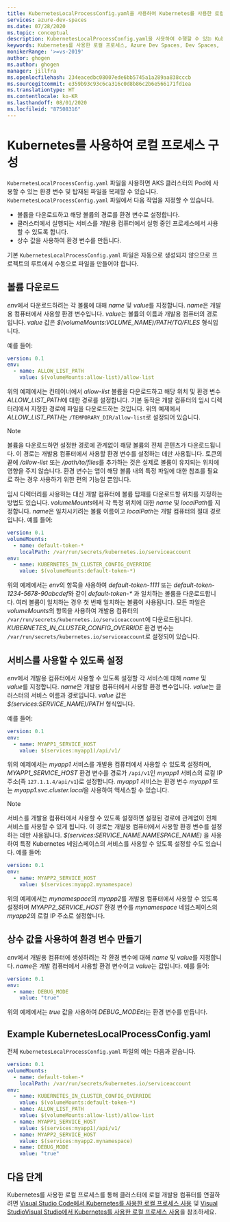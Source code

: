 ```yaml
---
title: KubernetesLocalProcessConfig.yaml을 사용하여 Kubernetes를 사용한 로컬 프로세스 추가 구성
services: azure-dev-spaces
ms.date: 07/28/2020
ms.topic: conceptual
description: KubernetesLocalProcessConfig.yaml을 사용하여 수행할 수 있는 Kubernetes를 사용한 로컬 프로세스에 대한 추가 구성 옵션을 설명합니다.
keywords: Kubernetes를 사용한 로컬 프로세스, Azure Dev Spaces, Dev Spaces, Docker, Kubernetes, Azure, AKS, Azure Kubernetes Service, 컨테이너
monikerRange: '>=vs-2019'
author: ghogen
ms.author: ghogen
manager: jillfra
ms.openlocfilehash: 234eacedbc08007ede6bb5745a1a289aa838cccb
ms.sourcegitcommit: e359b93c93c6ca316c0d8b86c2b6e566171fd1ea
ms.translationtype: HT
ms.contentlocale: ko-KR
ms.lasthandoff: 08/01/2020
ms.locfileid: "87508316"
---
```

# <a name="configure-local-process-with-kubernetes"></a>Kubernetes를 사용하여 로컬 프로세스 구성

`KubernetesLocalProcessConfig.yaml` 파일을 사용하면 AKS 클러스터의 Pod에 사용할 수 있는 환경 변수 및 탑재된 파일을 복제할 수 있습니다. `KubernetesLocalProcessConfig.yaml` 파일에서 다음 작업을 지정할 수 있습니다.

* 볼륨을 다운로드하고 해당 볼륨의 경로를 환경 변수로 설정합니다.
* 클러스터에서 실행되는 서비스를 개발용 컴퓨터에서 실행 중인 프로세스에서 사용할 수 있도록 합니다.
* 상수 값을 사용하여 환경 변수를 만듭니다.

기본 `KubernetesLocalProcessConfig.yaml` 파일은 자동으로 생성되지 않으므로 프로젝트의 루트에서 수동으로 파일을 만들어야 합니다.

## <a name="download-a-volume"></a>볼륨 다운로드

*env*에서 다운로드하려는 각 볼륨에 대해 *name* 및 *value*를 지정합니다. *name*은 개발용 컴퓨터에서 사용할 환경 변수입니다. *value*는 볼륨의 이름과 개발용 컴퓨터의 경로입니다. *value* 값은 *$(volumeMounts:VOLUME_NAME)/PATH/TO/FILES* 형식입니다.

예를 들어:

```yaml
version: 0.1
env:
  - name: ALLOW_LIST_PATH
    value: $(volumeMounts:allow-list)/allow-list
```

위의 예제에서는 컨테이너에서 *allow-list* 볼륨을 다운로드하고 해당 위치 및 환경 변수 *ALLOW_LIST_PATH*에 대한 경로를 설정합니다. 기본 동작은 개발 컴퓨터의 임시 디렉터리에서 지정한 경로에 파일을 다운로드하는 것입니다. 위의 예제에서 *ALLOW_LIST_PATH*는 `/TEMPORARY_DIR/allow-list`로 설정되어 있습니다. 

> [!NOTE]
> 볼륨을 다운로드하면 설정한 경로에 관계없이 해당 볼륨의 전체 콘텐츠가 다운로드됩니다. 이 경로는 개발용 컴퓨터에서 사용할 환경 변수를 설정하는 데만 사용됩니다. 토큰의 끝에 */allow-list* 또는 */path/to/files*를 추가하는 것은 실제로 볼륨이 유지되는 위치에 영향을 주지 않습니다. 환경 변수는 앱이 해당 볼륨 내의 특정 파일에 대한 참조를 필요로 하는 경우 사용하기 위한 편의 기능일 뿐입니다.

임시 디렉터리를 사용하는 대신 개발 컴퓨터에 볼륨 탑재를 다운로드할 위치를 지정하는 방법도 있습니다. *volumeMounts*에서 각 특정 위치에 대한 *name* 및 *localPath*를 지정합니다. *name*은 일치시키려는 볼륨 이름이고 *localPath*는 개발 컴퓨터의 절대 경로입니다. 예를 들어:

```yaml
version: 0.1
volumeMounts:
  - name: default-token-*
    localPath: /var/run/secrets/kubernetes.io/serviceaccount
env:
  - name: KUBERNETES_IN_CLUSTER_CONFIG_OVERRIDE
    value: $(volumeMounts:default-token-*)
```

위의 예제에서는 *env*의 항목을 사용하여 *default-token-1111* 또는 *default-token-1234-5678-90abcdef*와 같이 *default-token-\** 과 일치하는 볼륨을 다운로드합니다. 여러 볼륨이 일치하는 경우 첫 번째 일치하는 볼륨이 사용됩니다. 모든 파일은 *volumeMounts*의 항목을 사용하여 개발용 컴퓨터의 `/var/run/secrets/kubernetes.io/serviceaccount`에 다운로드됩니다. *KUBERNETES_IN_CLUSTER_CONFIG_OVERRIDE* 환경 변수는 `/var/run/secrets/kubernetes.io/serviceaccount`로 설정되어 있습니다.

## <a name="make-a-service-available"></a>서비스를 사용할 수 있도록 설정

*env*에서 개발용 컴퓨터에서 사용할 수 있도록 설정할 각 서비스에 대해 *name* 및 *value*를 지정합니다. *name*은 개발용 컴퓨터에서 사용할 환경 변수입니다. *value*는 클러스터의 서비스 이름과 경로입니다. *value* 값은 *$(services:SERVICE_NAME)/PATH* 형식입니다.

예를 들어:

```yaml
version: 0.1
env:
  - name: MYAPP1_SERVICE_HOST
    value: $(services:myapp1)/api/v1/
```

위의 예제에서는 *myapp1* 서비스를 개발용 컴퓨터에서 사용할 수 있도록 설정하며, *MYAPP1_SERVICE_HOST* 환경 변수를 경로가 `/api/v1`인 *myapp1* 서비스의 로컬 IP 주소(즉 `127.1.1.4/api/v1`)로 설정합니다. *myapp1* 서비스는 환경 변수 *myapp1* 또는 *myapp1.svc.cluster.local*을 사용하여 액세스할 수 있습니다.

> [!NOTE]
> 서비스를 개발용 컴퓨터에서 사용할 수 있도록 설정하면 설정된 경로에 관계없이 전체 서비스를 사용할 수 있게 됩니다. 이 경로는 개발용 컴퓨터에서 사용할 환경 변수를 설정하는 데만 사용됩니다.
*$(services:SERVICE_NAME.NAMESPACE_NAME)* 을 사용하여 특정 Kubernetes 네임스페이스의 서비스를 사용할 수 있도록 설정할 수도 있습니다. 예를 들어:

```yaml
version: 0.1
env:
  - name: MYAPP2_SERVICE_HOST
    value: $(services:myapp2.mynamespace)
```

위의 예제에서는 *mynamespace*의 *myapp2*를 개발용 컴퓨터에서 사용할 수 있도록 설정하며 *MYAPP2_SERVICE_HOST* 환경 변수를 *mynamespace* 네임스페이스의 *myapp2*의 로컬 IP 주소로 설정합니다.

## <a name="create-an-environment-variable-with-a-constant-value"></a>상수 값을 사용하여 환경 변수 만들기

*env*에서 개발용 컴퓨터에 생성하려는 각 환경 변수에 대해 *name* 및 *value*를 지정합니다. *name*은 개발 컴퓨터에서 사용할 환경 변수이고 *value*는 값입니다. 예를 들어:

```yaml
version: 0.1
env:
  - name: DEBUG_MODE
    value: "true"
```

위의 예제에서는 *true* 값을 사용하여 *DEBUG_MODE*라는 환경 변수를 만듭니다.

## <a name="example-kuberneteslocalprocessconfigyaml"></a>Example KubernetesLocalProcessConfig.yaml

전체 `KubernetesLocalProcessConfig.yaml` 파일의 예는 다음과 같습니다.

```yaml
version: 0.1
volumeMounts:
  - name: default-token-*
    localPath: /var/run/secrets/kubernetes.io/serviceaccount
env:
  - name: KUBERNETES_IN_CLUSTER_CONFIG_OVERRIDE
    value: $(volumeMounts:default-token-*)
  - name: ALLOW_LIST_PATH
    value: $(volumeMounts:allow-list)/allow-list
  - name: MYAPP1_SERVICE_HOST
    value: $(services:myapp1)/api/v1/
  - name: MYAPP2_SERVICE_HOST
    value: $(services:myapp2.mynamespace)
  - name: DEBUG_MODE 
    value: "true"
```

## <a name="next-steps"></a>다음 단계

Kubernetes를 사용한 로컬 프로세스를 통해 클러스터에 로컬 개발용 컴퓨터를 연결하려면 [Visual Studio Code에서 Kubernetes를 사용한 로컬 프로세스 사용][local-process-kubernetes-vs-code] 및 [Visual StudioVisual Studio에서 Kubernetes를 사용한 로컬 프로세스 사용][local-process-kubernetes-vs]을 참조하세요.

[local-process-kubernetes-vs-code]: https://code.visualstudio.com/docs/containers/local-process-kubernetes
[local-process-kubernetes-vs]: local-process-kubernetes.md
